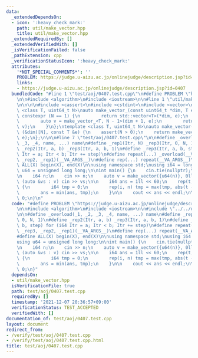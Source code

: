 ```yaml
---
data:
  _extendedDependsOn:
  - icon: ':heavy_check_mark:'
    path: util/make_vector.hpp
    title: util/make_vector.hpp
  _extendedRequiredBy: []
  _extendedVerifiedWith: []
  _isVerificationFailed: false
  _pathExtension: cpp
  _verificationStatusIcon: ':heavy_check_mark:'
  attributes:
    '*NOT_SPECIAL_COMMENTS*': ''
    PROBLEM: https://judge.u-aizu.ac.jp/onlinejudge/description.jsp?id=0407
    links:
    - https://judge.u-aizu.ac.jp/onlinejudge/description.jsp?id=0407
  bundledCode: "#line 1 \"test/aoj/0407.test.cpp\"\n#define PROBLEM \"https://judge.u-aizu.ac.jp/onlinejudge/description.jsp?id=0407\"\
    \n\n#include <algorithm>\n#include <iostream>\n\n#line 1 \"util/make_vector.hpp\"\
    \n\n\n\n#include <cassert>\n#include <cstdint>\n#include <vector>\n\ntemplate\
    \ <class T, uint64_t N>\nauto make_vector_(const uint64_t *dim, T e) {\n    if\
    \ constexpr (N == 1) {\n        return std::vector<T>(*dim, e);\n    } else {\n\
    \        auto v = make_vector_<T, N - 1>(dim + 1, e);\n        return std::vector<decltype(v)>(*dim,\
    \ v);\n    }\n};\ntemplate <class T, uint64_t N>\nauto make_vector(const uint64_t\
    \ (&dim)[N], const T &e) {\n    assert(N > 0);\n    return make_vector_<T, N>(dim,\
    \ e);\n};\n\n\n#line 7 \"test/aoj/0407.test.cpp\"\n\n#define _overload(_1, _2,\
    \ _3, _4, name, ...) name\n#define _rep1(Itr, N) _rep3(Itr, 0, N, 1)\n#define\
    \ _rep2(Itr, a, b) _rep3(Itr, a, b, 1)\n#define _rep3(Itr, a, b, step) for (i64\
    \ Itr = a; Itr < b; Itr += step)\n#define repeat(...) _overload(__VA_ARGS__, _rep3,\
    \ _rep2, _rep1)(__VA_ARGS__)\n#define rep(...) repeat(__VA_ARGS__)\n\n#define\
    \ ALL(X) begin(X), end(X)\n\nusing namespace std;\nusing i64 = long long;\nusing\
    \ u64 = unsigned long long;\n\nint main() {\n    cin.tie(nullptr);\n    ios::sync_with_stdio(false);\n\
    \n    i64 n;\n    cin >> n;\n    auto v = make_vector({u64(n)}, 0ll);\n    for\
    \ (auto &vs : v) cin >> vs;\n\n    i64 ans = 1ll << 60;\n    rep(t, 2000 + 1)\
    \ {\n        i64 tmp = 0;\n        rep(i, n) tmp = max(tmp, abs(t - v[i]));\n\
    \        ans = min(ans, tmp);\n    }\n\n    cout << ans << endl;\n\n    return\
    \ 0;\n}\n"
  code: "#define PROBLEM \"https://judge.u-aizu.ac.jp/onlinejudge/description.jsp?id=0407\"\
    \n\n#include <algorithm>\n#include <iostream>\n\n#include \"../../util/make_vector.hpp\"\
    \n\n#define _overload(_1, _2, _3, _4, name, ...) name\n#define _rep1(Itr, N) _rep3(Itr,\
    \ 0, N, 1)\n#define _rep2(Itr, a, b) _rep3(Itr, a, b, 1)\n#define _rep3(Itr, a,\
    \ b, step) for (i64 Itr = a; Itr < b; Itr += step)\n#define repeat(...) _overload(__VA_ARGS__,\
    \ _rep3, _rep2, _rep1)(__VA_ARGS__)\n#define rep(...) repeat(__VA_ARGS__)\n\n\
    #define ALL(X) begin(X), end(X)\n\nusing namespace std;\nusing i64 = long long;\n\
    using u64 = unsigned long long;\n\nint main() {\n    cin.tie(nullptr);\n    ios::sync_with_stdio(false);\n\
    \n    i64 n;\n    cin >> n;\n    auto v = make_vector({u64(n)}, 0ll);\n    for\
    \ (auto &vs : v) cin >> vs;\n\n    i64 ans = 1ll << 60;\n    rep(t, 2000 + 1)\
    \ {\n        i64 tmp = 0;\n        rep(i, n) tmp = max(tmp, abs(t - v[i]));\n\
    \        ans = min(ans, tmp);\n    }\n\n    cout << ans << endl;\n\n    return\
    \ 0;\n}"
  dependsOn:
  - util/make_vector.hpp
  isVerificationFile: true
  path: test/aoj/0407.test.cpp
  requiredBy: []
  timestamp: '2021-12-07 20:36:57+09:00'
  verificationStatus: TEST_ACCEPTED
  verifiedWith: []
documentation_of: test/aoj/0407.test.cpp
layout: document
redirect_from:
- /verify/test/aoj/0407.test.cpp
- /verify/test/aoj/0407.test.cpp.html
title: test/aoj/0407.test.cpp
---
```

